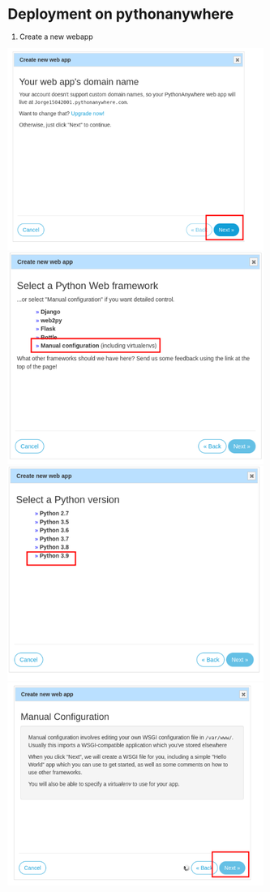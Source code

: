 # Deployment on pythonanywhere

1. Create a new webapp

![Create a new webapp](./images/first.png)
![Select manual configuration](./images/second.png)
![Select python3.9](./images/third.png)
![Click next](./images/fourth.png)
